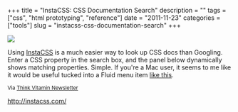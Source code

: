 +++
title = "InstaCSS: CSS Documentation Search"
description = ""
tags = ["css", "html prototyping", "reference"]
date = "2011-11-23"
categories = ["tools"]
slug = "instacss-css-documentation-search"
+++


<div class="screenshot"><a href="http://instacss.com/"><img src="//konigi.com/media/tools/external/instacss.png" /></a></div>
<p>Using <a href="http://instacss.com/">InstaCSS</a> is a much easier way to look up CSS docs than Googling. Enter a CSS property in the search box, and the panel below dynamically shows matching properties. Simple. If you're a Mac user, it seems to me like it would be useful tucked into a Fluid menu item <a href="../../notebook/creating-google-menubar-application.html">like this</a>. </p>
<p><small>Via <a href="http://thinkvitamin.com/">Think Vitamin Newsletter</a></small></p>
  
<p><a href="http://instacss.com/">http://instacss.com/</a></p>
      
